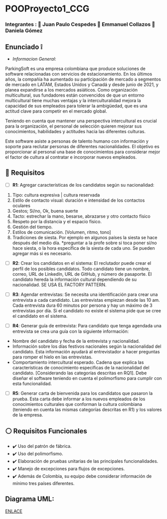 # POOProyecto1_CCG

### Integrantes : :boy: Juan Paulo Cespedes :adult: Emmanuel Collazos :woman: Daniela Gómez
 
## Enunciado :grey_exclamation:	

- *Informacion General*: 

ParkingSoft es una empresa colombiana que produce soluciones de software relacionadas con servicios de estacionamiento. En los últimos años, la compañía ha aumentado su participación de mercado a segmentos de mercado en LATAM, Estados Unidos y Canadá y desde junio de 2021, y planea expandirse a los mercados asiáticos. Como organización multicultural, sus fundadores están convencidos de que un entorno multicultural tiene muchas ventajas y la interculturalidad mejora la capacidad de sus empleados para tolerar la ambigüedad, que es una actitud clave para competir en el mercado global.

Teniendo en cuenta que mantener una perspectiva intercultural es crucial para la organización, el personal de selección quieren mejorar sus conocimientos, habilidades y actitudes hacia las diferentes culturas.

Este software asiste a personas de talento humano con información y soporte para reclutar personas de diferentes nacionalidades. El objetivo es proporcionar al personal una base de conocimientos para considerar mejor el factor de cultura al contratar e incorporar nuevos empleados.

## :speech_balloon: Requisitos

- [ ] **R1**:
Agregar características de los candidatos según su nacionalidad:
1.	Tipo: cultura expresiva | cultura reservada 
2.	Estilo de contacto visual: duración e intensidad de los contactos oculares
3.	Gestos; Sí/no, Ok, buena suerte
4.	Tacto: estrechar la mano, besarse, abrazarse y otro contacto físico
5.	Respeto por la distancia y el espacio físico. 
6.	Gestión del tiempo.
7.	Estilos de comunicación. [Volumen, ritmo, tono]
8.	Tradiciones de siesta. Por ejemplo en algunos países la siesta se hace después del medio día. *preguntar a la profe sobre si toca poner sí/no hace siesta, o la hora específica de la siesta de cada uno. 
Se pueden agregar más si es necesario.

- [ ] **R2**:
Crear los candidatos en el sistema:
El reclutador puede crear el perfil de los posibles candidatos. Todo candidato tiene un nombre, correo, URL de LinkedIn, URL de GitHub, y número de pasaporte. El candidato hereda la información cultural dependiendo de su nacionalidad. SE USA EL FACTORY PATTERN.

- [ ] **R3**:
Agendar entrevistas:
Se necesita una identificación para crear una entrevista a cada candidato. Las entrevistas empiezan desde las 10 am. Cada entrevista dura 60 minutos por persona y hay un máximo de 3 entrevistas por día. Si el candidato no existe el sistema pide que se cree el candidato en el sistema.

- [ ] **R4**:
Generar guía de entrevista:
Para candidato que tenga agendada una entrevista se crea una guía con la siguiente información:
- Nombre del candidato y fecha de la entrevista y nacionalidad.
- Información sobre los días festivos nacionales según la nacionalidad del candidato. Esta información ayudará al entrevistador a hacer preguntas para romper el hielo en las entrevistas. 
- Comportamiento intercultural esperado. Cadena que explica las características de conocimiento específicas de la nacionalidad del candidato. [Considerando las categorías descritas en RQ1]. Debe diseñar el software teniendo en cuenta el polimorfismo para cumplir con esta funcionalidad.

- [ ] **R5**:
Generar carta de bienvenida para los candidatos que pasaron la prueba. Esta carta debe informar a los nuevos empleados de los conocimientos culturales que conforman la cultura colombiana (teniendo en cuenta las mismas categorías descritas en R1) y los valores de la empresa.


## :white_circle: Requisitos Funcionales
-	:heavy_check_mark: Uso del patrón de fábrica. 
-	:heavy_check_mark: Uso del polimorfismo.
-	:heavy_check_mark: Elaboración de pruebas unitarias de las principales funcionalidades.
-	:heavy_check_mark: Manejo de excepciones para flujos de excepciones.
-	:heavy_check_mark: Además de Colombia, su equipo debe considerar información de mínimo tres países diferentes.

## Diagrama UML:
[ENLACE]()

